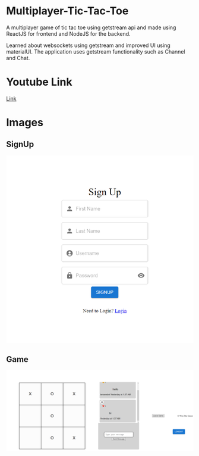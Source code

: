 # Multiplayer-Tic-Tac-Toe

A multiplayer game of tic tac toe using getstream api and made using ReactJS for frontend and NodeJS for the backend.

Learned about websockets using getstream and improved UI using materialUI. The application uses getstream functionality such as Channel and Chat. 

# Youtube Link
[Link](https://youtu.be/Iw1YmBoOYb4)

# Images

## SignUp 
![](image/Signup.png)

## Game 
![](image/game.png)
 
